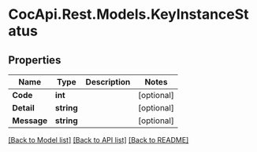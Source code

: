 # CocApi.Rest.Models.KeyInstanceStatus

## Properties

Name | Type | Description | Notes
------------ | ------------- | ------------- | -------------
**Code** | **int** |  | [optional] 
**Detail** | **string** |  | [optional] 
**Message** | **string** |  | [optional] 

[[Back to Model list]](../../README.md#documentation-for-models) [[Back to API list]](../../README.md#documentation-for-api-endpoints) [[Back to README]](../../README.md)

